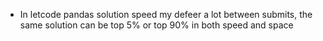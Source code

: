 * In letcode pandas solution speed my defeer a lot between submits, the same solution can be top 5% or top 90% in both speed and space